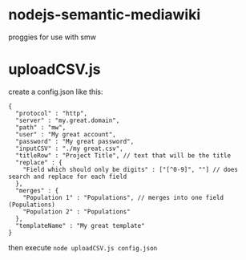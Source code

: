 nodejs-semantic-mediawiki
=========================

proggies for use with smw

uploadCSV.js
========

create a config.json like this:

    {
      "protocol" : "http",
      "server" : "my.great.domain",
      "path" : "mw",
      "user" : "My great account",
      "password" : "My great password",
      "inputCSV" : "./my great.csv",
      "titleRow" : "Project Title", // text that will be the title
      "replace" : {
        "Field which should only be digits" : ["[^0-9]", ""] // does search and replace for each field
      },
      "merges" : {
        "Population 1" : "Populations", // merges into one field (Populations)
        "Population 2" : "Populations"
      },
      "templateName" : "My great template"
    }

then execute ```node uploadCSV.js config.json```

